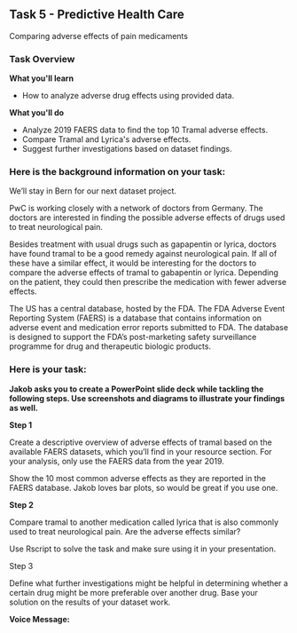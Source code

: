 <h2>Task 5 - Predictive Health Care</h3>
Comparing adverse effects of pain medicaments

<h3>Task Overview</h3>

<b>What you'll learn</b>
 - How to analyze adverse drug effects using provided data.

<b>What you'll do</b>
 - Analyze 2019 FAERS data to find the top 10 Tramal adverse effects.
 - Compare Tramal and Lyrica's adverse effects.
 - Suggest further investigations based on dataset findings.

<h3>Here is the background information on your task:</h3>
We’ll stay in Bern for our next dataset project.

PwC is working closely with a network of doctors from Germany. The doctors are interested in finding the possible adverse effects of drugs used to treat neurological pain.

Besides treatment with usual drugs such as gapapentin or lyrica, doctors have found tramal to be a good remedy against neurological pain. If all of these have a similar effect, it would be interesting for the doctors to compare the adverse effects of tramal to gabapentin or lyrica. Depending on the patient, they could then prescribe the medication with fewer adverse effects. 

The US has a central database, hosted by the FDA. The FDA Adverse Event Reporting System (FAERS) is a database that contains information on adverse event and medication error reports submitted to FDA. The database is designed to support the FDA’s post-marketing safety surveillance programme for drug and therapeutic biologic products.

<h3>Here is your task:</h3>

<b>Jakob asks you to create a PowerPoint slide deck while tackling the following steps. Use screenshots and diagrams to illustrate your findings as well.</b>

<b>Step 1</b>

Create a descriptive overview of adverse effects of tramal based on the available FAERS datasets, which you’ll find in your resource section. For your analysis, only use the FAERS data from the year 2019.

Show the 10 most common adverse effects as they are reported in the FAERS database. Jakob loves bar plots, so would be great if you use one.

<b>Step 2</b>

Compare tramal to another medication called lyrica that is also commonly used to treat neurological pain. Are the adverse effects similar?

Use Rscript to solve the task and make sure using it in your presentation.

</b>Step 3</b>

Define what further investigations might be helpful in determining whether a certain drug might be more preferable over another drug. Base your solution on the results of your dataset work.

<b>Voice Message:</b>

